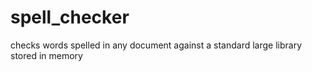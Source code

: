 spell_checker
=============

checks words spelled in any document against a standard large library stored in memory
